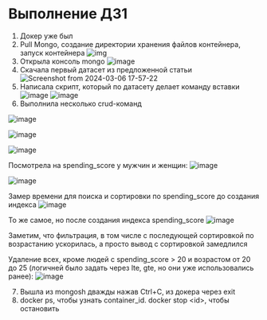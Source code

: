 # Выполнение ДЗ1
1. Докер уже был
2. Pull Mongo, создание директории хранения файлов контейнера, запуск контейнера
![img](https://github.com/Annstasia/DBSM_BDSM/assets/45208486/3f23410d-1533-4a99-82bb-d899144b5fa7)
3. Открыла консоль mongo
   ![image](https://github.com/Annstasia/DBSM_BDSM/assets/45208486/d3bd853e-e402-4bb2-807a-b8a75b25ecfc)
4. Скачала первый датасет из предложенной статьи
     ![Screenshot from 2024-03-06 17-57-22](https://github.com/Annstasia/DBSM_BDSM/assets/45208486/88172773-a6e6-48b5-a731-d84e2f7e595f)
5. Написала скрипт, который по датасету делает команду вставки
   ![image](https://github.com/Annstasia/DBSM_BDSM/assets/45208486/f3c6f22e-2d9e-4889-8353-5d7bc10b7692)
![image](https://github.com/Annstasia/DBSM_BDSM/assets/45208486/6330f2bb-b4c3-4fc5-99bc-8c4941a3700a)
6. Выполнила несколько crud-команд
   
![image](https://github.com/Annstasia/DBSM_BDSM/assets/45208486/9ea3949d-4a8f-46f8-96d6-555fc3204425)

![image](https://github.com/Annstasia/DBSM_BDSM/assets/45208486/b6ac360c-807d-4eb2-97ca-561afc50621e)

![image](https://github.com/Annstasia/DBSM_BDSM/assets/45208486/48a13548-0b9b-4bf4-ac81-68691f1c0611)

Посмотрела на spending_score у мужчин и женщин:
![image](https://github.com/Annstasia/DBSM_BDSM/assets/45208486/617917ec-f6b5-4b08-b4d5-f3b072c01496)

![image](https://github.com/Annstasia/DBSM_BDSM/assets/45208486/88c444ed-453b-4bd9-b902-e0e4f04e21cc)

Замер времени для поиска и сортировки по spending_score до создания индекса
![image](https://github.com/Annstasia/DBSM_BDSM/assets/45208486/891814ab-516e-4dca-bf8a-357669bc5318)


То же самое, но после создания индекса spending_score
![image](https://github.com/Annstasia/DBSM_BDSM/assets/45208486/9f02e24f-2085-49f8-bffb-9e5696e7ddd9)

Заметим, что фильтрация, в том числе с последующей сортировкой по возрастанию ускорилась, а просто вывод с сортировкой замедлился

Удаление всех, кроме людей с spending_score > 20 и возрастом от 20 до 25 (логичней было задать через lte, gte, но они уже использовались ранее):
![image](https://github.com/Annstasia/DBSM_BDSM/assets/45208486/d6a60b23-7f42-4fab-896b-6f2843c711c8)

7. Вышла из mongosh дважды нажав Ctrl+C, из докера через exit
8. docker ps, чтобы узнать container_id. docker stop \<id\>, чтобы остановить

